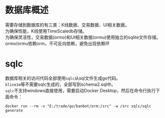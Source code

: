 # 数据库概述
需要存储到数据库的有三类：K线数据、交易数据、UI相关数据。  
为确保性能，K线使用TimeScaledb存储。  
为确保灵活性，交易数据(ormo)和UI相关数据(ormu)使用独立的sqlite文件存储。  
ormo/ormu依赖orm，不可反向依赖，避免出现依赖环

# sqlc
数据库相关的访问代码全部使用`sqlc`从sql文件生成go代码。  
`kline1m`等不需要sqlc生成的，全部写到schema2.sql中。  
`sqlc`不支持windows直接使用，需要启动Docker Desktop，然后在命令行执行下面命令：
```shell
docker run --rm -v "E:/trade/go/banbot/orm:/src" -w /src sqlc/sqlc generate
```
